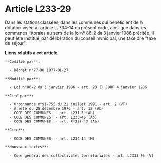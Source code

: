 # Article L233-29

Dans les stations classées, dans les communes qui bénéficient de la dotation visée à l'article L. 234-14 du présent code,
ainsi que dans les communes littorales au sens de la loi n° 86-2 du 3 janvier 1986 précitée, il peut être institué, par
délibération du conseil municipal, une taxe dite "taxe de séjour".

**Liens relatifs à cet article**

	**Codifié par**:

	  - Décret n°77-90 1977-01-27

	**Modifié par**:

	  - Loi n°86-2 du 3 janvier 1986 - art. 23 () JORF 4 janvier 1986

	**Cité par**:

	  - Ordonnance n°91-755 du 22 juillet 1991 - art. 2 (VT)
	  - Arrêté du 28 décembre 1976 - art. 12 (Ab)
	  - CODE DES COMMUNES. - art. L231-5 (Ab)
	  - CODE DES COMMUNES. - art. L233-45 (Ab)
	  - CODE DES COMMUNES. - art. R*233-43 (Ab)

	**Cite**:

	  - CODE DES COMMUNES. - art. L234-14 (M)

	**Nouveaux textes**:

	  - Code général des collectivités territoriales - art. L2333-26 (V)
